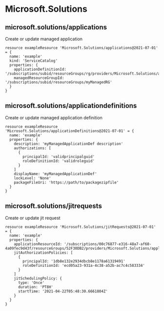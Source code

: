 # Microsoft.Solutions

## microsoft.solutions/applications

Create or update managed application
```bicep
resource exampleResource 'Microsoft.Solutions/applications@2021-07-01' = {
  name: 'example'
  kind: 'ServiceCatalog'
  properties: {
    applicationDefinitionId: '/subscriptions/subid/resourceGroups/rg/providers/Microsoft.Solutions/applicationDefinitions/myAppDef'
    managedResourceGroupId: '/subscriptions/subid/resourceGroups/myManagedRG'
  }
}
```

## microsoft.solutions/applicationdefinitions

Create or update managed application definition
```bicep
resource exampleResource 'Microsoft.Solutions/applicationDefinitions@2021-07-01' = {
  name: 'example'
  properties: {
    description: 'myManagedApplicationDef description'
    authorizations: [
      {
        principalId: 'validprincipalguid'
        roleDefinitionId: 'validroleguid'
      }
    ]
    displayName: 'myManagedApplicationDef'
    lockLevel: 'None'
    packageFileUri: 'https://path/to/packagezipfile'
  }
}
```

## microsoft.solutions/jitrequests

Create or update jit request
```bicep
resource exampleResource 'Microsoft.Solutions/jitRequests@2021-07-01' = {
  name: 'example'
  properties: {
    applicationResourceId: '/subscriptions/00c76877-e316-48a7-af60-4a09fec9d43f/resourceGroups/52F30DB2/providers/Microsoft.Solutions/applications/7E193158'
    jitAuthorizationPolicies: [
      {
        principalId: '1db8e132e2934dbcb8e1178a61319491'
        roleDefinitionId: 'ecd05a23-931a-4c38-a52b-ac7c4c583334'
      }
    ]
    jitSchedulingPolicy: {
      type: 'Once'
      duration: 'PT8H'
      startTime: '2021-04-22T05:48:30.6661804Z'
    }
  }
}
```
